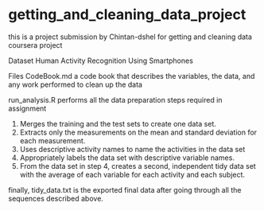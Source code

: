 # getting_and_cleaning_data_project

this is a project submission by Chintan-dshel for getting and cleaning data coursera project

Dataset
Human Activity Recognition Using Smartphones

Files
CodeBook.md a code book that describes the variables, the data, and any work performed to clean up the data

run_analysis.R performs all the data preparation steps required in assignment



1. Merges the training and the test sets to create one data set.
2. Extracts only the measurements on the mean and standard deviation for each measurement.
3. Uses descriptive activity names to name the activities in the data set
4. Appropriately labels the data set with descriptive variable names.
5. From the data set in step 4, creates a second, independent tidy data set with the average of each variable for each activity and each subject.

finally, tidy_data.txt is the exported final data after going through all the sequences described above.

